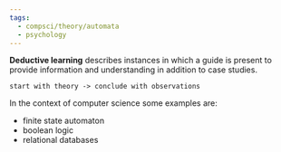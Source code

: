 ```yaml
---
tags:
  - compsci/theory/automata
  - psychology
---
```

**Deductive learning** describes instances in which a guide is present to provide information and understanding in addition to case studies.
```
start with theory -> conclude with observations
```

In the context of computer science some examples are:
- finite state automaton
- boolean logic
- relational databases